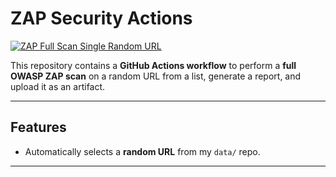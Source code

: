 # ZAP Security Actions

[![ZAP Full Scan Single Random URL](https://github.com/incyi/zap-security-actions/actions/workflows/zap-security-scan.yml/badge.svg)](https://github.com/incyi/zap-security-actions/actions/workflows/zap-security-scan.yml)

This repository contains a **GitHub Actions workflow** to perform a **full OWASP ZAP scan** on a random URL from a list, generate a report, and upload it as an artifact.

---

## Features

- Automatically selects a **random URL** from my `data/` repo.

---

